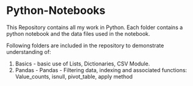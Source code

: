 # Python-Notebooks

This Repository contains all my work in Python. Each folder contains a python notebook and the data files used in the notebook.

Following folders are included in the repository to demonstrate understanding of:
1. Basics - basic use of Lists, Dictionaries, CSV Module. 
2. Pandas - Pandas - Filtering data, indexing and associated functions: Value_counts, isnull, pivot_table, apply method
